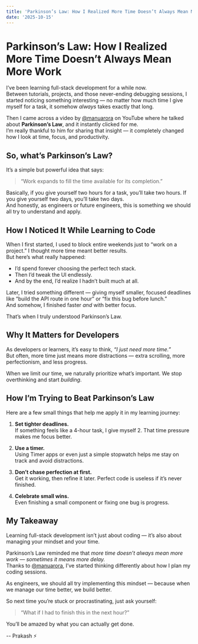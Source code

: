 ```yaml
---
title: 'Parkinson’s Law: How I Realized More Time Doesn’t Always Mean More Work'
date: '2025-10-15'
---
```


# Parkinson’s Law: How I Realized More Time Doesn’t Always Mean More Work

I’ve been learning full-stack development for a while now.  
Between tutorials, projects, and those never-ending debugging sessions, I started noticing something interesting — no matter how much time I give myself for a task, it somehow _always_ takes exactly that long.

Then I came across a video by [@manuarora](https://x.com/mannupaaji) on YouTube where he talked about **Parkinson’s Law**, and it instantly clicked for me.  
I’m really thankful to him for sharing that insight — it completely changed how I look at time, focus, and productivity.

## So, what’s Parkinson’s Law?

It’s a simple but powerful idea that says:

> “Work expands to fill the time available for its completion.”

Basically, if you give yourself two hours for a task, you’ll take two hours. If you give yourself two days, you’ll take two days.  
And honestly, as engineers or future engineers, this is something we should all try to understand and apply.

## How I Noticed It While Learning to Code

When I first started, I used to block entire weekends just to “work on a project.” I thought more time meant better results.  
But here’s what really happened:

- I’d spend forever choosing the perfect tech stack.
- Then I’d tweak the UI endlessly.
- And by the end, I’d realize I hadn’t built much at all.

Later, I tried something different — giving myself smaller, focused deadlines like “build the API route in one hour” or “fix this bug before lunch.”  
And somehow, I finished faster _and_ with better focus.

That’s when I truly understood Parkinson’s Law.

## Why It Matters for Developers

As developers or learners, it’s easy to think, _“I just need more time.”_  
But often, more time just means more distractions — extra scrolling, more perfectionism, and less progress.

When we limit our time, we naturally prioritize what’s important. We stop overthinking and start _building_.

## How I’m Trying to Beat Parkinson’s Law

Here are a few small things that help me apply it in my learning journey:

1. **Set tighter deadlines.**  
   If something feels like a 4-hour task, I give myself 2. That time pressure makes me focus better.

2. **Use a timer.**  
   Using Timer apps or even just a simple stopwatch helps me stay on track and avoid distractions.

3. **Don’t chase perfection at first.**  
   Get it working, then refine it later. Perfect code is useless if it’s never finished.

4. **Celebrate small wins.**  
   Even finishing a small component or fixing one bug is progress.

## My Takeaway

Learning full-stack development isn’t just about coding — it’s also about managing your mindset and your time.

Parkinson’s Law reminded me that _more time doesn’t always mean more work — sometimes it means more delay._  
Thanks to [@manuarora](https://x.com/mannupaaji), I’ve started thinking differently about how I plan my coding sessions.

As engineers, we should all try implementing this mindset — because when we manage our time better, we build better.

So next time you’re stuck or procrastinating, just ask yourself:

> “What if I had to finish this in the next hour?”

You’ll be amazed by what you can actually get done.

-- Prakash ⚡
